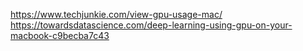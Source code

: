 https://www.techjunkie.com/view-gpu-usage-mac/
https://towardsdatascience.com/deep-learning-using-gpu-on-your-macbook-c9becba7c43
